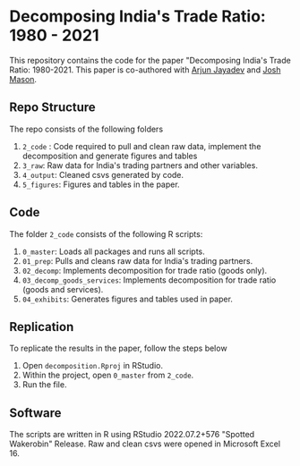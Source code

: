 # Decomposing India's Trade Ratio: 1980 - 2021

This repository contains the code for the paper "Decomposing India's Trade Ratio: 1980-2021. This paper is co-authored with [Arjun Jayadev](https://azimpremjiuniversity.edu.in/people/arjun-jayadev) and [Josh Mason](https://www.jjay.cuny.edu/faculty/j-w-mason). 

## Repo Structure

The repo consists of the following folders

1. `2_code` : Code required to pull and clean raw data, implement the decomposition and generate figures and tables
2. `3_raw`: Raw data for India's trading partners and other variables.
3. `4_output`: Cleaned csvs generated by code.
4. `5_figures`: Figures and tables in the paper.

## Code

The folder `2_code` consists of the following R scripts:

1. `0_master`: Loads all packages and runs all scripts.
2. `01_prep`: Pulls and cleans raw data for India's trading partners.
3. `02_decomp`: Implements decomposition for trade ratio (goods only).
4. `03_decomp_goods_services`: Implements decomposition for trade ratio (goods and services).
5. `04_exhibits`: Generates figures and tables used in paper.

## Replication

To replicate the results in the paper, follow the steps below

1. Open `decomposition.Rproj` in RStudio.
2. Within the project, open `0_master` from `2_code`.
3. Run the file.

## Software

The scripts are written in R using RStudio 2022.07.2+576 "Spotted Wakerobin" Release. Raw and clean csvs were opened in Microsoft Excel 16.




